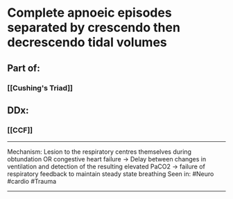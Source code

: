 # Complete apnoeic episodes separated by crescendo then decrescendo tidal volumes
## Part of:
### [[Cushing's Triad]]
## DDx:
### [[CCF]]

---
Mechanism: Lesion to the respiratory centres themselves during obtundation OR congestive heart failure → Delay between changes in ventilation and detection of the resulting elevated PaCO2 -> failure of respiratory feedback to maintain steady state breathing
Seen in: #Neuro #cardio #Trauma 

---
 

